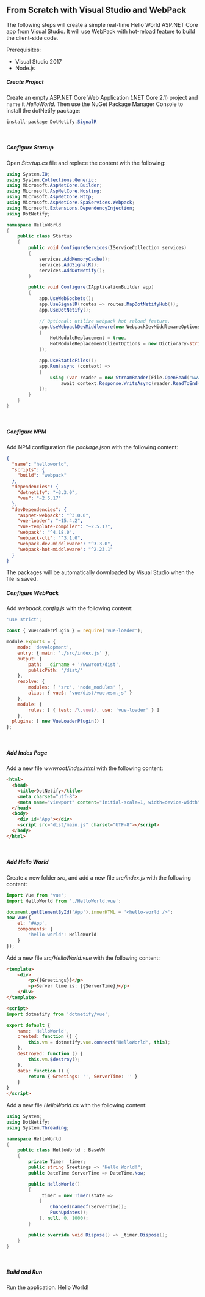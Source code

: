 ## From Scratch with Visual Studio and WebPack

The following steps will create a simple real-time Hello World ASP.NET Core app from Visual Studio. It will use WebPack with hot-reload feature to build the client-side code.

Prerequisites:

- Visual Studio 2017
- Node.js

##### Create Project

Create an empty ASP.NET Core Web Application (.NET Core 2.1) project and name it _HelloWorld_.  Then use the NuGet Package Manager Console to install the dotNetify package:
```csharp
install-package DotNetify.SignalR
```
<br/>

##### Configure Startup

Open _Startup.cs_ file and replace the content with the following:
```csharp
using System.IO;
using System.Collections.Generic;
using Microsoft.AspNetCore.Builder;
using Microsoft.AspNetCore.Hosting;
using Microsoft.AspNetCore.Http;
using Microsoft.AspNetCore.SpaServices.Webpack;
using Microsoft.Extensions.DependencyInjection;
using DotNetify;

namespace HelloWorld
{
    public class Startup
    {
        public void ConfigureServices(IServiceCollection services)
        {
            services.AddMemoryCache();
            services.AddSignalR();
            services.AddDotNetify();          
        }

        public void Configure(IApplicationBuilder app)
        {
            app.UseWebSockets();
            app.UseSignalR(routes => routes.MapDotNetifyHub());
            app.UseDotNetify();

            // Optional: utilize webpack hot reload feature.
            app.UseWebpackDevMiddleware(new WebpackDevMiddlewareOptions
            {
                HotModuleReplacement = true,
                HotModuleReplacementClientOptions = new Dictionary<string, string> { { "reload", "true" } },
            });            

            app.UseStaticFiles();
            app.Run(async (context) =>
            {
                using (var reader = new StreamReader(File.OpenRead("wwwroot/index.html")))
                    await context.Response.WriteAsync(reader.ReadToEnd());
            });
        }
    }
}
```
<br/>

##### Configure NPM

Add NPM configuration file _package.json_ with the following content:
```json
{
  "name": "helloworld",
  "scripts": {
    "build": "webpack"
  },
  "dependencies": {
    "dotnetify": "~3.3.0",
    "vue": "~2.5.17"
  },
  "devDependencies": {
    "aspnet-webpack": "^3.0.0",
    "vue-loader": "~15.4.2",
    "vue-template-compiler": "~2.5.17",
    "webpack": "^4.18.0",
    "webpack-cli": "^3.1.0",
    "webpack-dev-middleware": "^3.3.0",
    "webpack-hot-middleware": "^2.23.1"
  }
}
```

The packages will be automatically downloaded by Visual Studio when the file is saved.
<br/>

##### Configure WebPack

Add _webpack.config.js_ with the following content:
```js
'use strict';

const { VueLoaderPlugin } = require('vue-loader');

module.exports = {
	mode: 'development',
	entry: { main: './src/index.js' },
	output: {
		path: __dirname + '/wwwroot/dist',
		publicPath: '/dist/'
	},
	resolve: {
		modules: [ 'src', 'node_modules' ],
		alias: { vue$: 'vue/dist/vue.esm.js' }
	},
	module: {
		rules: [ { test: /\.vue$/, use: 'vue-loader' } ]
	},
  plugins: [ new VueLoaderPlugin() ]
};
```
<br/>

##### Add Index Page

Add a new file _wwwroot/index.html_ with the following content:
```html
<html>
  <head>
    <title>DotNetify</title>
    <meta charset="utf-8">
    <meta name="viewport" content="initial-scale=1, width=device-width" />
  </head>
  <body>
    <div id="App"></div>
    <script src="dist/main.js" charset="UTF-8"></script>
  </body>
</html>
```
<br/>

##### Add Hello World

Create a new folder _src_, and add a new file _src/index.js_ with the following content:
```jsx
import Vue from 'vue';
import HelloWorld from './HelloWorld.vue';

document.getElementById('App').innerHTML = '<hello-world />';
new Vue({
	el: '#App',
	components: {
		'hello-world': HelloWorld
	}
});
```

Add a new file _src/HelloWorld.vue_ with the following content:
```html
<template>
	<div>
		<p>{{Greetings}}</p>
		<p>Server time is: {{ServerTime}}</p>
	</div>
</template>

<script>
import dotnetify from 'dotnetify/vue';

export default {
	name: 'HelloWorld',
	created: function () {
		this.vm = dotnetify.vue.connect("HelloWorld", this);
	},
	destroyed: function () {
		this.vm.$destroy();
	},
	data: function () {
		return { Greetings: '', ServerTime: '' }
	}
}
</script>
```

Add a new file _HelloWorld.cs_ with the following content:
```csharp
using System;
using DotNetify;
using System.Threading;

namespace HelloWorld
{
    public class HelloWorld : BaseVM
    {
        private Timer _timer;
        public string Greetings => "Hello World!";
        public DateTime ServerTime => DateTime.Now;

        public HelloWorld()
        {
            _timer = new Timer(state =>
            {
                Changed(nameof(ServerTime));
                PushUpdates();
            }, null, 0, 1000);
        }

        public override void Dispose() => _timer.Dispose();
    }
}
```
<br/>

##### Build and Run

Run the application.  Hello World!

